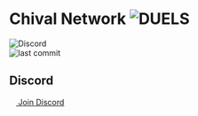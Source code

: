 # Chival Network ![DUELS](https://img.shields.io/badge/-DUELS-blue)

<!-- BADGES -->

![Discord](https://img.shields.io/discord/989326489419931668?style=for-the-badge&logo=discord)<br>
![last commit](https://img.shields.io/github/last-commit/Chival-Network/Duels?style=for-the-badge&logo=github)

<!-- DISCORD -->

## Discord

<a href="https://discord.gg/kuz6EJpuZ9">
<img src="https://assets-global.website-files.com/6257adef93867e50d84d30e2/636e0a6a49cf127bf92de1e2_icon_clyde_blurple_RGB.png" height="12">
Join Discord
</a>
